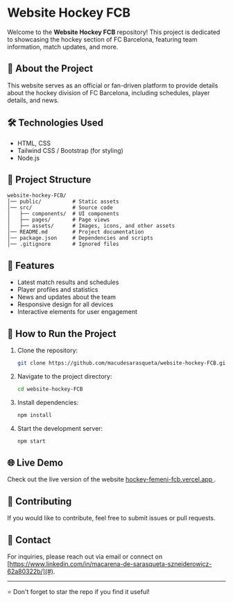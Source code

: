 # Website Hockey FCB

Welcome to the **Website Hockey FCB** repository! This project is dedicated to showcasing the hockey section of FC Barcelona, featuring team information, match updates, and more.

## 🚀 About the Project
This website serves as an official or fan-driven platform to provide details about the hockey division of FC Barcelona, including schedules, player details, and news.

## 🛠 Technologies Used
- HTML, CSS
- Tailwind CSS / Bootstrap (for styling)
- Node.js

## 📂 Project Structure
```
website-hockey-FCB/
│── public/          # Static assets
│── src/             # Source code
│   ├── components/  # UI components
│   ├── pages/       # Page views
│   ├── assets/      # Images, icons, and other assets
│── README.md        # Project documentation
│── package.json     # Dependencies and scripts
│── .gitignore       # Ignored files
```

## 🎨 Features
- Latest match results and schedules
- Player profiles and statistics
- News and updates about the team
- Responsive design for all devices
- Interactive elements for user engagement

## 📌 How to Run the Project
1. Clone the repository:
   ```sh
   git clone https://github.com/macudesarasqueta/website-hockey-FCB.git
   ```
2. Navigate to the project directory:
   ```sh
   cd website-hockey-FCB
   ```
3. Install dependencies:
   ```sh
   npm install
   ```
4. Start the development server:
   ```sh
   npm start
   ```

## 🌐 Live Demo
Check out the live version of the website [hockey-femeni-fcb.vercel.app
](#).

## 🤝 Contributing
If you would like to contribute, feel free to submit issues or pull requests.

## 📧 Contact
For inquiries, please reach out via email or connect on [https://www.linkedin.com/in/macarena-de-sarasqueta-szneiderowicz-62a80322b/](#).

---

⭐ Don't forget to star the repo if you find it useful!

